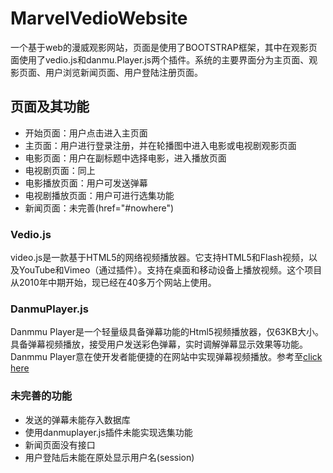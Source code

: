 # MarvelVedioWebsite
一个基于web的漫威观影网站，页面是使用了BOOTSTRAP框架，其中在观影页面使用了vedio.js和danmu.Player.js两个插件。系统的主要界面分为主页面、观影页面、用户浏览新闻页面、用户登陆注册页面。
## 页面及其功能
* 开始页面：用户点击进入主页面
* 主页面：用户进行登录注册，并在轮播图中进入电影或电视剧观影页面
* 电影页面：用户在副标题中选择电影，进入播放页面
* 电视剧页面：同上
* 电影播放页面：用户可发送弹幕
* 电视剧播放页面：用户可进行选集功能
* 新闻页面：未完善(href="#nowhere")
### Vedio.js
video.js是一款基于HTML5的网络视频播放器。它支持HTML5和Flash视频，以及YouTube和Vimeo（通过插件）。支持在桌面和移动设备上播放视频。这个项目从2010年中期开始，现已经在40多万个网站上使用。
### DanmuPlayer.js
Danmmu Player是一个轻量级具备弹幕功能的Html5视频播放器，仅63KB大小。
具备弹幕视频播放，接受用户发送彩色弹幕，实时调解弹幕显示效果等功能。
Danmmu Player意在使开发者能便捷的在网站中实现弹幕视频播放。参考至[click here](https://github.com/chiruom/DanmuPlayer/)
### 未完善的功能
* 发送的弹幕未能存入数据库
* 使用danmuplayer.js插件未能实现选集功能
* 新闻页面没有接口
* 用户登陆后未能在原处显示用户名(session)
